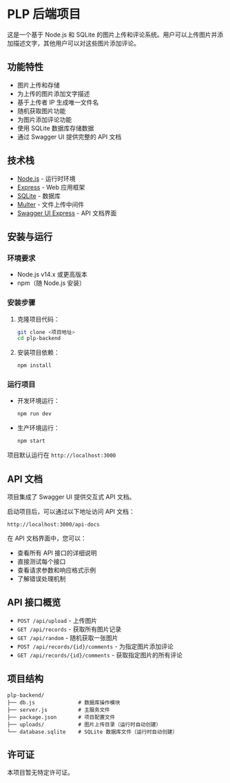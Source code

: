 # PLP 后端项目

这是一个基于 Node.js 和 SQLite 的图片上传和评论系统。用户可以上传图片并添加描述文字，其他用户可以对这些图片添加评论。

## 功能特性

- 图片上传和存储
- 为上传的图片添加文字描述
- 基于上传者 IP 生成唯一文件名
- 随机获取图片功能
- 为图片添加评论功能
- 使用 SQLite 数据库存储数据
- 通过 Swagger UI 提供完整的 API 文档

## 技术栈

- [Node.js](https://nodejs.org/) - 运行时环境
- [Express](https://expressjs.com/) - Web 应用框架
- [SQLite](https://www.sqlite.org/) - 数据库
- [Multer](https://github.com/expressjs/multer) - 文件上传中间件
- [Swagger UI Express](https://github.com/scottie1984/swagger-ui-express) - API 文档界面

## 安装与运行

### 环境要求

- Node.js v14.x 或更高版本
- npm（随 Node.js 安装）

### 安装步骤

1. 克隆项目代码：
   ```bash
   git clone <项目地址>
   cd plp-backend
   ```

2. 安装项目依赖：
   ```bash
   npm install
   ```

### 运行项目

- 开发环境运行：
  ```bash
  npm run dev
  ```

- 生产环境运行：
  ```bash
  npm start
  ```

项目默认运行在 `http://localhost:3000`

## API 文档

项目集成了 Swagger UI 提供交互式 API 文档。

启动项目后，可以通过以下地址访问 API 文档：
```
http://localhost:3000/api-docs
```

在 API 文档界面中，您可以：
- 查看所有 API 接口的详细说明
- 直接测试每个接口
- 查看请求参数和响应格式示例
- 了解错误处理机制

## API 接口概览

- `POST /api/upload` - 上传图片
- `GET /api/records` - 获取所有图片记录
- `GET /api/random` - 随机获取一张图片
- `POST /api/records/{id}/comments` - 为指定图片添加评论
- `GET /api/records/{id}/comments` - 获取指定图片的所有评论

## 项目结构

```
plp-backend/
├── db.js              # 数据库操作模块
├── server.js          # 主服务文件
├── package.json       # 项目配置文件
├── uploads/           # 图片上传目录（运行时自动创建）
└── database.sqlite    # SQLite 数据库文件（运行时自动创建）
```

## 许可证

本项目暂无特定许可证。
